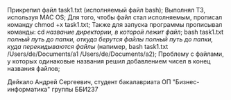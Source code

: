 Прикрепил файл task1.txt (исполняемый файл bash);
Выполнял ТЗ, используя MAC OS;
Для того, чтобы файл стал исполняемым, прописал команду chmod +x task1.txt;
Также для запуска программы прописывал команды:
  cd *название директории, в которой лежит файл*;
  bash task1.txt *полный путь до папки, откуда берутся файлы* *полный путь до папки, куда перекидываются файлы* 
    (напимер, bash task1.txt /Users/de/Documents/a1 /Users/de/Documents/a2);
Проблему с файлами, у которых одинаковые названия решил добавлением чисел в конец названия файлов;
  
Дейкало Андрей Сергеевич, студент бакалавриата ОП "Бизнес-информатика" группы ББИ237
